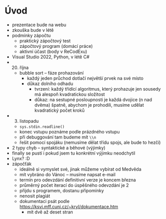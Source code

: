 # Úvod

- prezentace bude na webu
- zkouška bude v létě
- podmínky zápočtu
	- praktický zápočtový test
	- zápočtový program (domácí práce)
	- aktivní účast (body v ReCodExu)
- Visual Studio 2022, Python, v létě C#
- 20. října
	- bubble sort – fáze prohazování
		- každý jeden průchod dotlačí největší prvek na své místo
		- důkaz dolního odhadu
			- tvrzení: každý třídící algoritmus, který prohazuje jen sousedy má alespoň kvadratickou složitost
			- důkaz: na sestupné posloupnosti je každá dvojice (n nad dvěma) špatně, abychom je prohodili, musíme udělat kvadratický počet kroků
- 3. listopadu
	- `sys.stdin.readline()`
	- konec vstupu poznáme podle prázdného vstupu
	- při debuggování tam budeme mít `\\n`
	- řešit pomocí spojáku (nemusíme dělat třídu spojs, ale bude to hezčí)
- 2 typy chyb – syntaktické a běhové (výjimky)
- finally se pustí i pokud jsem tu konkrétní výjimku neodchytil
- Lynx? :D
- zápočťák
	- ideálně si vymyslet své, jinak můžeme vybírat od Medvěda
	- mít vybráno do Vánoc – musíme napsat e-mail
	- termín pro odevzdání definitivní verze je koncem března
	- průměrný počet iterací do úspěšného odevzdání je 2
	- přijdu s programem, dostanu připomínky
	- nenosit plagiát
	- dokumentaci psát podle https://ksvi.mff.cuni.cz/~kryl/dokumentace.htm
		- mít dvě až deset stran
